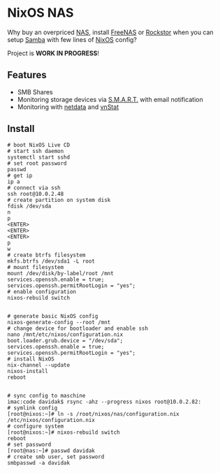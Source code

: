 NixOS NAS
=========

Why buy an overpriced [NAS](https://en.wikipedia.org/wiki/Network-attached_storage), install [FreeNAS](https://freenas.org/) or [Rockstor](http://rockstor.com/) when you can setup [Samba](https://www.samba.org/) with few lines of [NixOS](http://nixos.org/) config?

Project is **WORK IN PROGRESS**!

Features
--------

- SMB Shares
- Monitoring storage devices via [S.M.A.R.T.](https://en.wikipedia.org/wiki/S.M.A.R.T.) with email notification
- Monitoring with [netdata](https://my-netdata.io/) and [vnStat](http://humdi.net/vnstat/)

Install
-------

```
# boot NixOS Live CD
# start ssh daemon
systemctl start sshd
# set root password
passwd
# get ip
ip a
# connect via ssh
ssh root@10.0.2.48
# create partition on system disk
fdisk /dev/sda
n
p
<ENTER>
<ENTER>
<ENTER>
p
w
# create btrfs filesystem
mkfs.btrfs /dev/sda1 -L root
# mount filesystem
mount /dev/disk/by-label/root /mnt
services.openssh.enable = true;
services.openssh.permitRootLogin = "yes";
# enable configuration
nixos-rebuild switch


# generate basic NixOS config
nixos-generate-config --root /mnt
# change device for bootloader and enable ssh
nano /mnt/etc/nixos/configuration.nix
boot.loader.grub.device = "/dev/sda";
services.openssh.enable = true;
services.openssh.permitRootLogin = "yes";
# install NixOS
nix-channel --update
nixos-install
reboot


# sync config to maschine
imac:code davidak$ rsync -ahz --progress nixos root@10.0.2.82:
# symlink config
[root@nixos:~]# ln -s /root/nixos/nas/configuration.nix /etc/nixos/configuration.nix
# configure system
[root@nixos:~]# nixos-rebuild switch
reboot
# set password
[root@nas:~]# passwd davidak
# create smb user, set password
smbpasswd -a davidak
```
